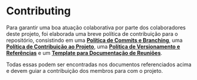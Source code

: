 # Contributing

Para garantir uma boa atuação colaborativa por parte dos colaboradores deste projeto, foi elaborada uma breve política de contribuição para o repositório, consistindo em uma [**Política de Commits e Branching**](./docs/Politicas/Commits.md), uma [**Política de Contribuição ao Projeto**](./docs/Politicas/Contribuicao.md), uma [**Política de Versionamento e Referências**](./docs/Politicas/Versionamento.md) e um [**Template para Documentação de Reuniões**](./docs/Politicas/Reunioes.md). 

Todas essas podem ser encontradas nos documentos referenciados acima e devem guiar a contribuição dos membros para com o projeto.

<!-- [Ex de contibuting](https://github.com/DNXLabs/terraform-aws-ecs/blob/master/CONTRIBUTING.md) -->